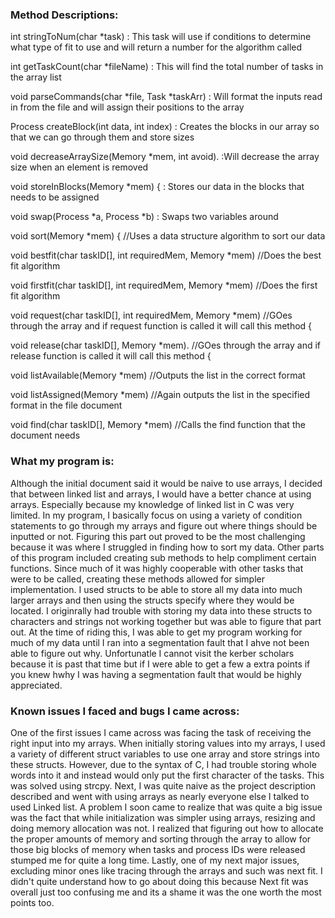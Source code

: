 ### Method Descriptions:

int stringToNum(char *task) : This task will use if conditions to determine what type of fit to use and will return a number for the algorithm called

int getTaskCount(char *fileName) : This will find the total number of tasks in the array list

void parseCommands(char *file, Task *taskArr) : Will format the inputs read in from the file and will assign their positions to the array

Process createBlock(int data, int index) : Creates the blocks in our array so that we can go through them and store sizes

void decreaseArraySize(Memory *mem, int avoid). :Will decrease the array size when an element is removed

void storeInBlocks(Memory *mem) {   : Stores our data in the blocks that needs to be assigned

void swap(Process *a, Process *b)   : Swaps two variables around

void sort(Memory *mem) {      //Uses a data structure algorithm to sort our data


void bestfit(char taskID[], int requiredMem, Memory *mem)     //Does the best fit algorithm


void firstfit(char taskID[], int requiredMem, Memory *mem)  //Does the first fit algorithm

void request(char taskID[], int requiredMem, Memory *mem)   //GOes through the array and if request function is called it will call this method 
{

void release(char taskID[], Memory *mem).   //GOes through the array and if release function is called it will call this method 
{

void listAvailable(Memory *mem)               //Outputs the list in the correct format

void listAssigned(Memory *mem)               //Again outputs the list in the specified format in the file document

void find(char taskID[], Memory *mem)       //Calls the find function that the document needs



### What my program is:
Although the initial document said it would be naive to use arrays, I decided that between linked list and arrays, I would have a better chance at using arrays. Especially because my knowledge of linked list in C was very limited. In my program, I basically focus on using a variety of condition statements to go through my arrays and figure out where things should be inputted or not. Figuring this part out proved to be the most challenging because it was where I struggled in finding how to sort my data. Other parts of this program included creating sub methods to help compliment certain functions. Since much of it was highly cooperable with other tasks that were to be called, creating these methods allowed for simpler implementation. I used structs to be able to store all my data into much larger arrays and then using the structs specify where they would be located. I originrally had trouble with storing my data into these structs to characters and strings not working together but was able to figure that part out. At the time of riding this, I was able to get my program working for much of my data until I ran into a segmentation fault that I ahve not been able to figure out why. Unfortunatle I cannot visit the kerber scholars because it is past that time but if I were able to get a few a extra points if you knew hwhy I was having a segmentation fault that would be highly appreciated.
  


### Known issues I faced and bugs I came across:
One of the first issues I came across was facing the task of receiving the right input into my arrays. When initially storing values into my arrays, I used a variety of different struct variables to use one array and store strings into these structs. However, due to the syntax of C, I had trouble storing whole words into it and instead would only put the first character of the tasks. This was solved using strcpy. Next, I was quite naive as the project description described and went with using arrays as nearly everyone else I talked to used Linked list. A problem I soon came to realize that was quite a big issue was the fact that while initialization was simpler using arrays, resizing and doing memory allocation was not. I realized that figuring out how to allocate the proper amounts of memory and sorting through the array to allow for those big blocks of memory when tasks and process IDs were released stumped me for quite a long time. Lastly, one of my next major issues, excluding minor ones like tracing through the arrays and such was next fit. I didn't quite understand how to go about doing this because Next fit was overall just too confusing me and its a shame it was the one worth the most points too.

